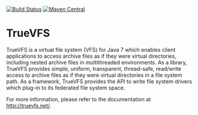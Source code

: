 [![Build Status](https://api.travis-ci.org/christian-schlichtherle/truevfs.svg)](https://travis-ci.org/christian-schlichtherle/truevfs)
[![Maven Central](https://img.shields.io/maven-central/v/net.java.truevfs/truevfs-kernel-spec.svg)](http://search.maven.org/#search%7Cga%7C1%7Cg%3A%22net.java.truevfs%22)

# TrueVFS

TrueVFS is a virtual file system (VFS) for Java 7 which enables client applications to access archive files as if they 
were virtual directories, including nested archive files in multithreaded environments.
As a library, TrueVFS provides simple, uniform, transparent, thread-safe, read/write access to archive files as if they 
were virtual directories in a file system path.
As a framework, TrueVFS provides the API to write file system drivers which plug-in to its federated file system space.

For more information, please refer to the documentation at http://truevfs.net/.
